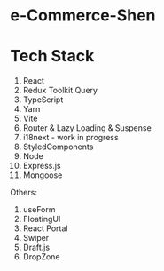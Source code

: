 # e-Commerce-Shen

# Tech Stack 

1. React 
2. Redux Toolkit Query 
3. TypeScript 
4. Yarn 
5. Vite 
6. Router & Lazy Loading & Suspense 
7. i18next - work in progress
8. StyledComponents
9. Node 
10. Express.js 
11. Mongoose 


Others:

1. useForm
2. FloatingUI
3. React Portal
4. Swiper
5. Draft.js
6. DropZone